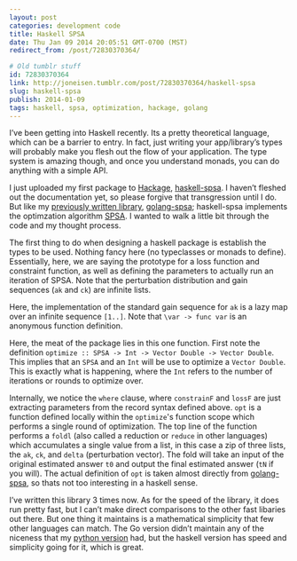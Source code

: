 ```yaml
---
layout: post
categories: development code
title: Haskell SPSA
date: Thu Jan 09 2014 20:05:51 GMT-0700 (MST)
redirect_from: /post/72830370364/

# Old tumblr stuff
id: 72830370364
link: http://joneisen.tumblr.com/post/72830370364/haskell-spsa
slug: haskell-spsa
publish: 2014-01-09
tags: haskell, spsa, optimization, hackage, golang
---
```



I’ve been getting into Haskell recently. Its a pretty theoretical language, which can be a barrier to entry. In fact, just writing your app/library’s types will probably make you flesh out the flow of your application. The type system is amazing though, and once you understand monads, you can do anything with a simple API.

I just uploaded my first package to [Hackage](http://hackage.haskell.org), [haskell-spsa](http://hackage.haskell.org/package/spsa-0.1.0.0). I haven’t fleshed out the documentation yet, so please forgive that transgression until I do. But like my [previously written library](http://blog.joneisen.me/post/52672521368), [golang-spsa](https://github.com/yanatan16/golang-spsa); haskell-spsa implements the optimzation algorithm [SPSA](http://jhuapl.com/SPSA). I wanted to walk a little bit through the code and my thought process.

<code data-gist-id="8346184" data-gist-file="Types.hs"></code>

The first thing to do when designing a haskell package is establish the types to be used. Nothing fancy here (no typeclasses or monads to define). Essentially, here, we are saying the prototype for a loss function and constraint function, as well as defining the parameters to actually run an iteration of SPSA. Note that the perturbation distribution and gain sequences (`ak` and `ck`) are infinite lists.

<code data-gist-id="8346184" data-gist-file="StandardAk.hs"></code>

Here, the implementation of the standard gain sequence for `ak` is a lazy map over an infinite sequence `[1..]`. Note that `\var -> func var` is an anonymous function definition.

<code data-gist-id="8346184" data-gist-file="Optimize.hs"></code>

Here, the meat of the package lies in this one function. First note the definition `optimize :: SPSA -> Int -> Vector Double -> Vector Double`. This implies that an `SPSA` and an `Int` will be use to optimize a `Vector Double`. This is exactly what is happening, where the `Int` refers to the number of iterations or rounds to optimize over.

Internally, we notice the `where` clause, where `constrainF` and `lossF` are just extracting parameters from the record syntax defined above. `opt` is a function defined locally within the `optimize`'s function scope which performs a single round of optimization. The top line of the function performs a `foldl` (also called a reduction or `reduce` in other languages) which accumulates a single value from a list, in this case a zip of three lists, the `ak`, `ck`, and `delta` (perturbation vector). The fold will take an input of the original estimated answer `t0` and output the final estimated answer (`tN` if you will). The actual definition of `opt` is taken almost directly from [golang-spsa](https://github.com/yanatan16/golang-spsa), so thats not too interesting in a haskell sense.

I’ve written this library 3 times now. As for the speed of the library, it does run pretty fast, but I can’t make direct comparisons to the other fast libaries out there. But one thing it maintains is a mathematical simplicity that few other languages can match. The Go version didn’t maintain any of the niceness that my [python version](https://gist.github.com/yanatan16/5420795) had, but the haskell version has speed and simplicity going for it, which is great.

